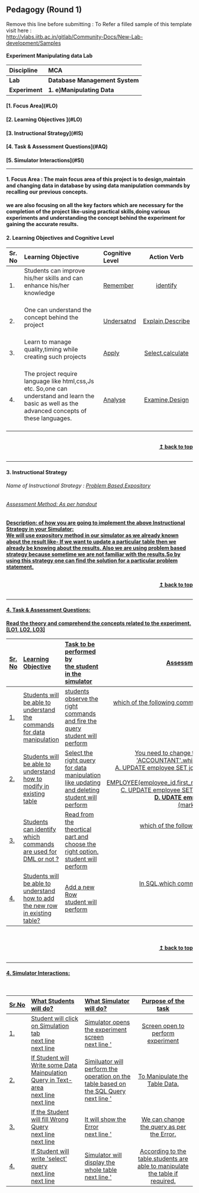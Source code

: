 ## Pedagogy (Round 1)
<p align="center">

Remove this line before submitting : To Refer a filled sample of this template visit here : <br> http://vlabs.iitb.ac.in/gitlab/Community-Docs/New-Lab-development/Samples
<br>
<br>
<b> Experiment Manipulating data Lab  <a name="top"></a> <br>
</p>

<b>Discipline | <b>MCA
:--|:--|
<b> Lab | <b> Database Management System
<b> Experiment|     <b> 1. e)Manipulating Data


<h4> [1. Focus Area](#LO)
<h4> [2. Learning Objectives ](#LO)
<h4> [3. Instructional Strategy](#IS)
<h4> [4. Task & Assessment Questions](#AQ)
<h4> [5. Simulator Interactions](#SI)
<hr>

<a name="LO"></a>
#### 1. Focus Area : The main focus area of this project is to design,maintain and changing data in database by using data manipulation commands by recalling our previous concepts.
we are also focusing on all the key factors which are necessary for the completion of the project like-using practical skills,doing various experiments and understanding the concept behind the experiment for gaining the accurate results.

#### 2. Learning Objectives and Cognitive Level


Sr. No |	Learning Objective	| Cognitive Level | Action Verb
:--|:--|:--|:-:
1.| Students can improve his/her skills and can enhance his/her knowledge  <br><br>  | [Remember](http://vlabs.iitb.ac.in/vlabs-dev/document.php) | [identify](http://vlabs.iitb.ac.in/vlabs-dev/document.php)
2.| One can understand the concept behind the project <br><br>  | [Undersatnd](http://vlabs.iitb.ac.in/vlabs-dev/document.php) | [Explain,Describe](http://vlabs.iitb.ac.in/vlabs-dev/document.php)
3.| Learn to manage quality,timing while creating such projects <br> <br> | [Apply](http://vlabs.iitb.ac.in/vlabs-dev/document.php) | [Select,calculate ](http://vlabs.iitb.ac.in/vlabs-dev/document.php)
4.| The project require language like html,css,Js etc. So,one can understand and learn the basic as well as the advanced concepts of these languages. <br> <br>  | [Analyse](http://vlabs.iitb.ac.in/vlabs-dev/document.php) | [Examine,Design](http://vlabs.iitb.ac.in/vlabs-dev/document.php)


<br/>
<div align="right">
    <b><a href="#top">↥ back to top</a></b>
</div>
<br/>
<hr>

<a name="IS"></a>
#### 3. Instructional Strategy
###### Name of Instructional Strategy  :    <u> Problem Based,Expository
###### Assessment Method: As per handout

<u> <b>Description: </b> of how you are going to implement the above Instructional Strategy in your Simulator: </u>
<br>
 We will use expository method in our simulator as we already known about the result like- If we want to update a particular table then we already be knowing about the results.
 Also we are using problem based strategy because sometime we are not familiar with the results.So by using this strategy one can find the solution for a particular problem statement.

<br/>
<div align="right">
    <b><a href="#top">↥ back to top</a></b>
</div>
<br/>
<hr>

<a name="AQ"></a>
#### 4. Task & Assessment Questions:

Read the theory and comprehend the concepts related to the experiment. [LO1, LO2, LO3]
<br>

Sr. No |	Learning Objective	| Task to be performed by <br> the student  in the simulator | Assessment Questions as per LO & Task
:--|:--|:--|:-:
1.|Students will be able to understand the commands for data manipulation 	 <br>  |students observe the right commands and fire the query <br> student will perform | which of the following commands to change the row that already exists in table?<br> A.	INSERT <br> B.	UNION <br> C.	UPDATE <br> <b> D.	SELECT </b> <br>
2.|Students will be able to understand how to modify in existing table <br>  |Select the right query for data manipulation like updating and deleting <br> student will perform |  You need to change the JOB_ID for bruce (Employee id 7389) to 'ACCOUNTANT'.which of the following statements will you fire? <br> A. UPDATE employee SET job_id='ACCOUNTANT' WHERE employee_id=7389; <br> B. INSERT INTO EMPLOYEE(employee_id,first_name,job_id)VALUES(5100,'BRUCE','ACCOUNTANT'); <br> C.	UPDATE employee SET job_id='ACCOUNTANT' WHERE job_id='CLERK'; <br> <b> D. UDATE employee SET job_id='ACCOUNTANT'; </b> <br> (mark correct option as bold text)
3.| Students can identify which commands are used for DML or not ? <br> |Read from the theortical part and choose the right option.<br> student will perform | which of the following is not a data manipulating commands?<br> A.	delete <br> B.	truncate <br> C.	UPDATE <br> <b> D.	create </b> <br>
4.| Students will be able to understand how to add the new row in existing table?	 <br>  |Add a new Row <br> student will perform |In SQL,which commands is used to add new row to the table?<br> A.	Alter table <br> B.	Add row<br> C.	insert <br> <b> D.	Append </b> <br>


 <br>

 <u> 
<!-- You can add more question. All questions may not be as MCQ
Please add the correct answer as well.
or type the correct answer below the question.
 	You can add additional TASKS & Assessment Questions <u>
 --><br/>
<div align="right">
    <b><a href="#top">↥ back to top</a></b>
</div>
<br/>
<hr>

<a name="SI"></a>

#### 4. Simulator Interactions:
<br>

Sr.No | What Students will do? |	What Simulator will do?	| Purpose of the task
:--|:--|:--|:--:
1.| Student will click on Simulation tab <br> next line <br> next line | Simulator opens the experiment screen <br> next line  '  | Screen open to perform experiment
2.|  If Student will Write some Data Mainpulation Query in Text-area <br> next line <br> next line | Similuator will perform the operation on the table based on the SQL Query  <br> next line  '  | To Manipulate the Table Data.
3.| If the Student will fill Wrong Query <br> next line <br> next line | It will show the Error <br> next line  '  | We can change the query as per the Error.
4.| If Student will write 'select' query <br> next line <br> next line | Simulator will display the whole table <br> next line  '  | According to the table,students are able to manipulate the table if required.